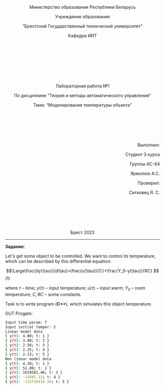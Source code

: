 <p align="center"> Министерство образования Республики Беларусь</p>
<p align="center">Учреждение образования</p>
<p align="center">“Брестский Государственный технический университет”</p>
<p align="center">Кафедра ИИТ</p>
<br><br><br><br><br><br><br>
<p align="center">Лабораторная работа №1</p>
<p align="center">По дисциплине “Теория и методы автоматического управления”</p>
<p align="center">Тема: “Моделирования температуры объекта”</p>
<br><br><br><br><br>
<p align="right">Выполнил:</p>
<p align="right">Студент 3 курса</p>
<p align="right">Группы АС-64</p>
<p align="right">Ярмолюк А.С.</p>
<p align="right">Проверил:</p>
<p align="right">Ситковец Я. С.</p>
<br><br><br><br><br>
<p align="center">Брест 2023</p>

---

**Задание**:

Let's get some object to be controlled. We want to control its temperature, which can be described by this differential equation:

$$\Large\frac{dy(\tau)}{d\tau}=\frac{u(\tau)}{C}+\frac{Y_0-y(\tau)}{RC} $$ (1)

where $\tau$ – time; $y(\tau)$ – input temperature; $u(\tau)$ – input warm; $Y_0$ – room temperature; $C,RC$ – some constants.

Task is to write program (**С++**), which simulates this object temperature.

OUT Progam:

```bash
Input time param: 7
Input initial temper: 2
Linear model data
{ y(t): 4.00; t: 1 }
{ y(t): 3.00; t: 2 }
{ y(t): 2.50; t: 3 }
{ y(t): 2.25; t: 4 }
{ y(t): 2.13; t: 5 }
Non linear model data
{ y(t): 4.20; t: 1 }
{ y(t): 51.00; t: 2 }
{ y(t): 1634561.46; t: 3 }
{ y(t): -13685.33; t: 4 }
{ y(t): -113716418.34; t: 5 }
```
